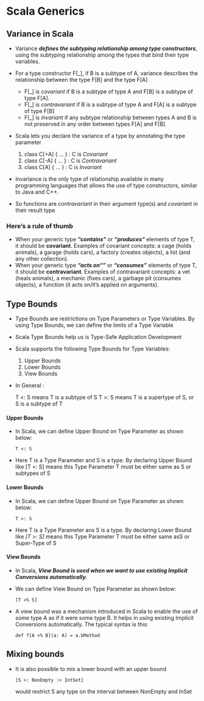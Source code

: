 # Scala Generics

## Variance in Scala

* Variance ***defines the subtyping relationship among type constructors***, using the subtyping relationship among the types that bind their type variables. 
* For a type constructor F[_], if B is a subtype of A, variance describes the relationship between the type F[B] and the type F[A]
  - F[_] is *covariant* if B is a subtype of type A and F[B] is a subtype of type F[A]. 
  - F[_] is *contravariant* if B is a subtype of type A and F[A] is a subtype of type F[B]
  - F[_] is *invariant* if any subtype relationship between types A and B is not preserved in any order between types F[A] and F[B].
* Scala lets you declare the variance of a type by annotating the type parameter

	1. class C[+A] { ... } : C is *Covariant*
	2. class C[-A] { ... } : C is *Contravariant*
	3. class C[A]  { ... } : C is *Invariant*
	
* Invariance is the only type of relationship available in many programming languages that allows the use of type constructors, similar to Java and C++.

* So functions are *contravariant* in their argument type(s) and *covariant* in their result type

### Here’s a rule of thumb

* When your generic type ***“contains“*** or ***“produces“*** elements of type T, it should be **covariant**. Examples of covariant concepts: a cage (holds animals), a garage (holds cars), a factory (creates objects), a list (and any other collection).
* When your generic type ***“acts on“”*** or ***“consumes”*** elements of type T, it should be **contravariant**. Examples of contravariant concepts: a vet (heals animals), a mechanic (fixes cars), a garbage pit (consumes objects), a function (it acts on/it’s applied on arguments).

## Type Bounds

* Type Bounds are restrictions on Type Parameters or Type Variables. By using Type Bounds, we can define the limits of a Type Variable
* Scala Type Bounds help us is Type-Safe Application Development
* Scala supports the following Type Bounds for Type Variables:

	1. Upper Bounds
	2. Lower Bounds
	3. View Bounds

* In General :

	T <: S means T is a subtype of S
	T >: S means T is a supertype of S, or   S is a subtype of T

#### Upper Bounds

* In Scala, we can define Upper Bound on Type Parameter as shown below:

	```
    T <: S
	```
	
* Here T is a Type Parameter and S is a type. By declaring Upper Bound like [T <: S] means this Type Parameter T must be either same as S or subtypes of S

#### Lower Bounds

* In Scala, we can define Upper Bound on Type Parameter as shown below:

	```
	T >: S
	```

* Here T is a Type Parameter ans S is a type. By declaring Lower Bound like *[T >: S]* means this Type Parameter T must be either same asS or Super-Type of S

#### View Bounds

* In Scala, ***View Bound is used when we want to use existing Implicit Conversions automatically.***
* We can define View Bound on Type Parameter as shown below:

	```
	[T <% S]
	```

* A view bound was a mechanism introduced in Scala to enable the use of some type A as if it were some type B. It helps in using existing Implicit Conversions automatically. The typical syntax is this:

	```
	def f[A <% B](a: A) = a.bMethod
	```

## Mixing bounds

* It is also possible to mix a lower bound with an upper bound

  ```
  [S >: NonEmpty :< IntSet]
  ```
 
  would restrict S  any type on the interval between  NonEmpty and InSet

